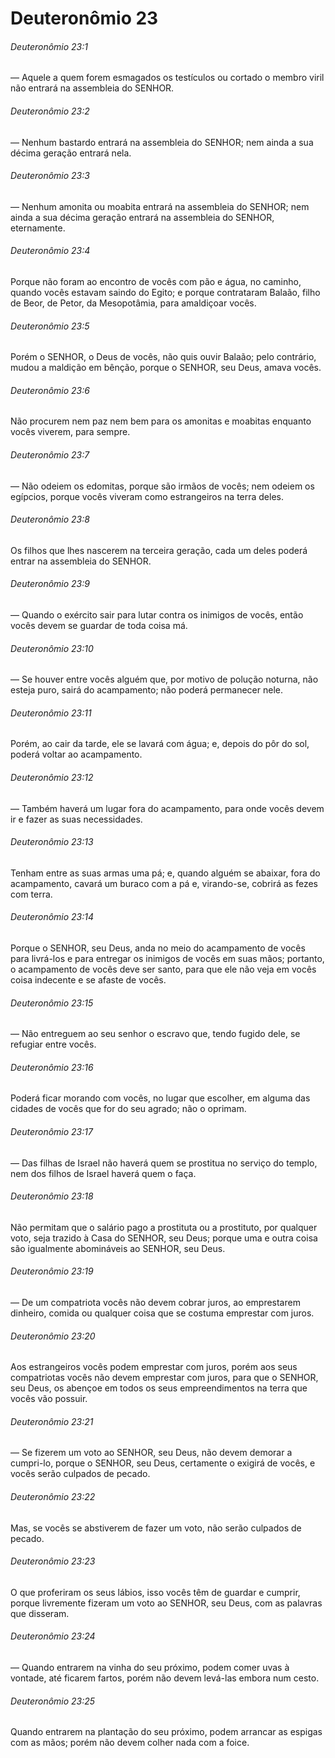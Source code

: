 # Deuteronômio 23

###### Deuteronômio 23:1

— Aquele a quem forem esmagados os testículos ou cortado o membro viril não entrará na assembleia do SENHOR.

###### Deuteronômio 23:2

— Nenhum bastardo entrará na assembleia do SENHOR; nem ainda a sua décima geração entrará nela.

###### Deuteronômio 23:3

— Nenhum amonita ou moabita entrará na assembleia do SENHOR; nem ainda a sua décima geração entrará na assembleia do SENHOR, eternamente.

###### Deuteronômio 23:4

Porque não foram ao encontro de vocês com pão e água, no caminho, quando vocês estavam saindo do Egito; e porque contrataram Balaão, filho de Beor, de Petor, da Mesopotâmia, para amaldiçoar vocês.

###### Deuteronômio 23:5

Porém o SENHOR, o Deus de vocês, não quis ouvir Balaão; pelo contrário, mudou a maldição em bênção, porque o SENHOR, seu Deus, amava vocês.

###### Deuteronômio 23:6

Não procurem nem paz nem bem para os amonitas e moabitas enquanto vocês viverem, para sempre.

###### Deuteronômio 23:7

— Não odeiem os edomitas, porque são irmãos de vocês; nem odeiem os egípcios, porque vocês viveram como estrangeiros na terra deles.

###### Deuteronômio 23:8

Os filhos que lhes nascerem na terceira geração, cada um deles poderá entrar na assembleia do SENHOR.

###### Deuteronômio 23:9

— Quando o exército sair para lutar contra os inimigos de vocês, então vocês devem se guardar de toda coisa má.

###### Deuteronômio 23:10

— Se houver entre vocês alguém que, por motivo de polução noturna, não esteja puro, sairá do acampamento; não poderá permanecer nele.

###### Deuteronômio 23:11

Porém, ao cair da tarde, ele se lavará com água; e, depois do pôr do sol, poderá voltar ao acampamento.

###### Deuteronômio 23:12

— Também haverá um lugar fora do acampamento, para onde vocês devem ir e fazer as suas necessidades.

###### Deuteronômio 23:13

Tenham entre as suas armas uma pá; e, quando alguém se abaixar, fora do acampamento, cavará um buraco com a pá e, virando-se, cobrirá as fezes com terra.

###### Deuteronômio 23:14

Porque o SENHOR, seu Deus, anda no meio do acampamento de vocês para livrá-los e para entregar os inimigos de vocês em suas mãos; portanto, o acampamento de vocês deve ser santo, para que ele não veja em vocês coisa indecente e se afaste de vocês.

###### Deuteronômio 23:15

— Não entreguem ao seu senhor o escravo que, tendo fugido dele, se refugiar entre vocês.

###### Deuteronômio 23:16

Poderá ficar morando com vocês, no lugar que escolher, em alguma das cidades de vocês que for do seu agrado; não o oprimam.

###### Deuteronômio 23:17

— Das filhas de Israel não haverá quem se prostitua no serviço do templo, nem dos filhos de Israel haverá quem o faça.

###### Deuteronômio 23:18

Não permitam que o salário pago a prostituta ou a prostituto, por qualquer voto, seja trazido à Casa do SENHOR, seu Deus; porque uma e outra coisa são igualmente abomináveis ao SENHOR, seu Deus.

###### Deuteronômio 23:19

— De um compatriota vocês não devem cobrar juros, ao emprestarem dinheiro, comida ou qualquer coisa que se costuma emprestar com juros.

###### Deuteronômio 23:20

Aos estrangeiros vocês podem emprestar com juros, porém aos seus compatriotas vocês não devem emprestar com juros, para que o SENHOR, seu Deus, os abençoe em todos os seus empreendimentos na terra que vocês vão possuir.

###### Deuteronômio 23:21

— Se fizerem um voto ao SENHOR, seu Deus, não devem demorar a cumpri-lo, porque o SENHOR, seu Deus, certamente o exigirá de vocês, e vocês serão culpados de pecado.

###### Deuteronômio 23:22

Mas, se vocês se abstiverem de fazer um voto, não serão culpados de pecado.

###### Deuteronômio 23:23

O que proferiram os seus lábios, isso vocês têm de guardar e cumprir, porque livremente fizeram um voto ao SENHOR, seu Deus, com as palavras que disseram.

###### Deuteronômio 23:24

— Quando entrarem na vinha do seu próximo, podem comer uvas à vontade, até ficarem fartos, porém não devem levá-las embora num cesto.

###### Deuteronômio 23:25

Quando entrarem na plantação do seu próximo, podem arrancar as espigas com as mãos; porém não devem colher nada com a foice.

